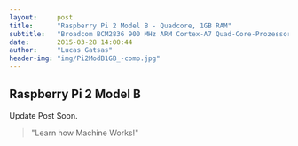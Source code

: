 ```yaml
---
layout:     post
title:      "Raspberry Pi 2 Model B - Quadcore, 1GB RAM"
subtitle:   "Broadcom BCM2836 900 MHz ARM Cortex-A7 Quad-Core-Prozessor mit VideoCore IV Dual-Core-GPU"
date:       2015-03-28 14:00:44
author:     "Lucas Gatsas"
header-img: "img/Pi2ModB1GB_-comp.jpg"
---
```

<h2 class="section-heading"><strong> Raspberry Pi 2 Model B</strong> </h2>
Update Post Soon. 


<blockquote>
	"Learn how Machine Works!"
</blockquote>